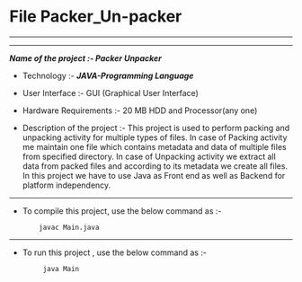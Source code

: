 # File Packer_Un-packer
------------------------------------------------------------------------------------------------------------------------------------------------------------
----------------------------------------------------------------------------------------------------------------------------------------------------------

***Name of the project :- Packer Unpacker***

- Technology :- ***JAVA-Programming Language***

- User Interface :- GUI (Graphical User Interface)

- Hardware Requirements :- 20 MB HDD and Processor(any one)

- Description of the project :- This project is used to perform packing and unpacking activity for multiple types of files. 
                              In case of Packing activity me maintain one file which contains metadata and data of multiple files from specified directory. 
                              In case of Unpacking activity we extract all data from packed files and according to its metadata we create all files. 
                              In this project we have to use Java as Front end as well as Backend for platform independency.
                              
-----------------------------------------------------------------------------------------------------------------------------------------------------------------
- To compile this project, use the below command as :-

          javac Main.java

-----------------------------------------------------------------------------------------------------------------------------------------------------------------
- To run this project , use the below command as :-

           java Main
